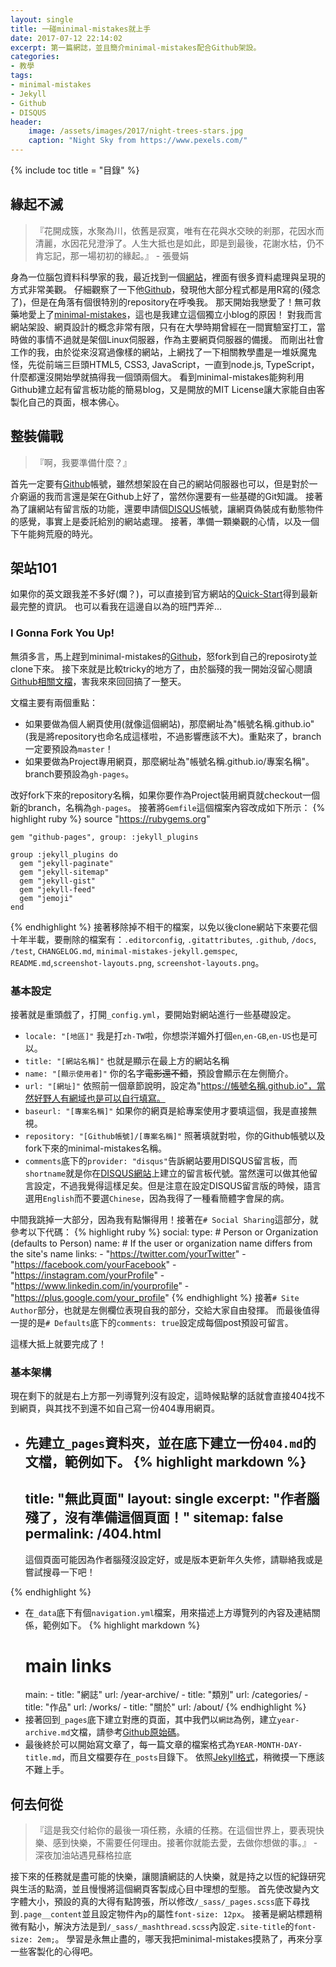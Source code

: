 ```yaml
---
layout: single
title: 一碰minimal-mistakes就上手
date: 2017-07-12 22:14:02
excerpt: 第一篇網誌，並且簡介minimal-mistakes配合Github架設。
categories:
- 教學
tags:
- minimal-mistakes
- Jekyll
- Github
- DISQUS
header:
    image: /assets/images/2017/night-trees-stars.jpg
    caption: "Night Sky from https://www.pexels.com/"
---
```


{% include toc title = "目錄" %}

## 緣起不滅
>『花開成簇，水聚為川，依舊是寂寞，唯有在花與水交映的剎那，花因水而清麗，水因花兒澄淨了。人生大抵也是如此，即是到最後，花謝水枯，仍不肯忘記，那一場初初的緣起。』 - 張曼娟

身為一位腦包資料科學家的我，最近找到一個[網站](https://andybega.github.io)，裡面有很多資料處理與呈現的方式非常美觀。
仔細觀察了一下他[Github](https://github.com/andybega/)，發現他大部分程式都是用R寫的(殘念了)，但是在角落有個很特別的repository在呼喚我。
那天開始我戀愛了！無可救藥地愛上了[minimal-mistakes](https://mmistakes.github.io/minimal-mistakes/)，這也是我建立這個獨立小blog的原因！
對我而言網站架設、網頁設計的概念非常有限，只有在大學時期曾經在一間實驗室打工，當時做的事情不過就是架個Linux伺服器，作為主要網頁伺服器的備援。
而剛出社會工作的我，由於從來沒寫過像樣的網站，上網找了一下相關教學盡是一堆妖魔鬼怪，先從前端三巨頭HTML5, CSS3, JavaScript，一直到node.js, TypeScript，什麼都還沒開始學就搞得我一個頭兩個大。
看到minimal-mistakes能夠利用Github建立起有留言板功能的簡易blog，又是開放的MIT License讓大家能自由客製化自己的頁面，根本佛心。

## 整裝備戰
> 『啊，我要準備什麼？』

首先一定要有[Github](https://github.com/)帳號，雖然想架設在自己的網站伺服器也可以，但是對於一介窮逼的我而言還是架在Github上好了，當然你還要有一些基礎的Git知識。
接著為了讓網站有留言版的功能，還要申請個[DISQUS](https://disqus.com/)帳號，讓網頁偽裝成有動態物件的感覺，事實上是委託給別的網站處理。
接著，準備一顆樂觀的心情，以及一個下午能夠荒廢的時光。

## 架站101
如果你的英文跟我差不多好(爛？)，可以直接到官方網站的[Quick-Start](https://mmistakes.github.io/minimal-mistakes/docs/quick-start-guide/)得到最新最完整的資訊。
也可以看我在這邊自以為的班門弄斧...

### I Gonna Fork You Up!
無須多言，馬上趕到minimal-mistakes的[Github](https://github.com/mmistakes/minimal-mistakes)，怒fork到自己的reposiroty並clone下來。
接下來就是比較tricky的地方了，由於腦殘的我一開始沒留心閱讀[Github相關文檔](https://help.github.com/articles/user-organization-and-project-pages/)，害我來來回回搞了一整天。

文檔主要有兩個重點：
- 如果要做為個人網頁使用(就像這個網站)，那麼網址為"帳號名稱.github.io"(我是將repository也命名成這樣啦，不過影響應該不大)。重點來了，branch一定要預設為`master`！
- 如果要做為Project專用網頁，那麼網址為"帳號名稱.github.io/專案名稱"。branch要預設為`gh-pages`。

改好fork下來的repository名稱，如果你要作為Project裝用網頁就checkout一個新的branch，名稱為`gh-pages`。
接著將`Gemfile`這個檔案內容改成如下所示：
{% highlight ruby %}
    source "https://rubygems.org"

    gem "github-pages", group: :jekyll_plugins

    group :jekyll_plugins do
      gem "jekyll-paginate"
      gem "jekyll-sitemap"
      gem "jekyll-gist"
      gem "jekyll-feed"
      gem "jemoji"
    end
{% endhighlight %}
接著移除掉不相干的檔案，以免以後clone網站下來要花個十年半載，要刪除的檔案有：`.editorconfig`, `.gitattributes`, `.github`, `/docs`, `/test`, `CHANGELOG.md`, `minimal-mistakes-jekyll.gemspec`, `README.md`,`screenshot-layouts.png`, `screenshot-layouts.png`。

### 基本設定
接著就是重頭戲了，打開`_config.yml`，要開始對網站進行一些基礎設定。
- `locale: "[地區]"` 我是打`zh-TW`啦，你想崇洋媚外打個`en`,`en-GB`,`en-US`也是可以。
- `title: "[網站名稱]"` 也就是顯示在最上方的網站名稱
- `name: "[顯示使用者]"` 你的名字<s>電影還不錯</s>，預設會顯示在左側簡介。
- `url: "[網址]"` 依照前一個章節說明，設定為"https://帳號名稱.github.io"，當然好野人有網域也是可以自行填寫。
- `baseurl: "[專案名稱]"` 如果你的網頁是給專案使用才要填這個，我是直接無視。
- `repository: "[Github帳號]/[專案名稱]"` 照著填就對啦，你的Github帳號以及fork下來的minimal-mistakes名稱。
- `comments`底下的`provider: "disqus"`告訴網站要用DISQUS留言板，而`shortname`就是你在[DISQUS網站](https://disqus.com/)上建立的留言板代號。當然還可以做其他留言設定，不過我覺得這樣足矣。但是注意在設定DISQUS留言版的時候，語言選用`English`而不要選`Chinese`，因為我得了一種看簡體字會屎的病。

中間我跳掉一大部分，因為我有點懶得用！接著在`# Social Sharing`這部分，就參考以下代碼：
{% highlight ruby %}
    social:
      type:  # Person or Organization (defaults to Person)
      name:  # If the user or organization name differs from the site's name
      links:
        - "https://twitter.com/yourTwitter"
        - "https://facebook.com/yourFacebook"
        - "https://instagram.com/yourProfile"
        - "https://www.linkedin.com/in/yourprofile"
        - "https://plus.google.com/your_profile"
{% endhighlight %}
接著`# Site Author`部分，也就是左側欄位表現自我的部分，交給大家自由發揮。
而最後值得一提的是`# Defaults`底下的`comments: true`設定成每個post預設可留言。

這樣大抵上就要完成了！

### 基本架構
現在剩下的就是右上方那一列導覽列沒有設定，這時候點擊的話就會直接404找不到網頁，與其找不到還不如自己寫一份404專用網頁。
- 先建立`_pages`資料夾，並在底下建立一份`404.md`的文檔，範例如下。
{% highlight markdown %}
    ---
    title: "無此頁面"
    layout: single
    excerpt: "作者腦殘了，沒有準備這個頁面！"
    sitemap: false
    permalink: /404.html
    ---

    這個頁面可能因為作者腦殘沒設定好，或是版本更新年久失修，請聯絡我或是嘗試搜尋一下吧！

    <script type="text/javascript">
      var GOOG_FIXURL_LANG = 'zh-TW';
      var GOOG_FIXURL_SITE = '{{ site.url }}'
    </script>
    <script type="text/javascript"
      src="//linkhelp.clients.google.com/tbproxy/lh/wm/fixurl.js">
    </script>
{% endhighlight %}
- 在`_data`底下有個`navigation.yml`檔案，用來描述上方導覽列的內容及連結關係，範例如下。
{% highlight markdown %}
    # main links
    main:
      - title: "網誌"
        url: /year-archive/
      - title: "類別"
        url: /categories/
      - title: "作品"
        url: /works/
      - title: "關於"
        url: /about/
{% endhighlight %}
- 接著回到`_pages`底下建立對應的頁面，其中我們以`網誌`為例，建立`year-archive.md`文檔，請參考[Github原始碼](https://github.com/KodeWorker/KodeWorker.github.io/blob/master/_pages/year-archive.md)。
- 最後終於可以開始寫文章了，每一篇文章的檔案格式為`YEAR-MONTH-DAY-title.md`，而且文檔要存在`_posts`目錄下。
依照[Jekyll格式](https://jekyllrb.com/docs/posts/)，稍微摸一下應該不難上手。

## 何去何從
> 『這是我交付給你的最後一項任務，永續的任務。在這個世界上，要表現快樂、感到快樂，不需要任何理由。接著你就能去愛，去做你想做的事。』 - 深夜加油站遇見蘇格拉底

接下來的任務就是盡可能的快樂，讓閱讀網誌的人快樂，就是持之以恆的紀錄研究與生活的點滴，並且慢慢將這個網頁客製成心目中理想的型態。
首先使改變內文字體大小，預設的真的大得有點誇張，所以修改`/_sass/_pages.scss`底下尋找到`.page__content`並且設定物件內`p`的屬性`font-size: 12px`。
接著是網站標題稍微有點小，解決方法是到`/_sass/_mashthread.scss`內設定`.site-title`的`font-size: 2em;`。
學習是永無止盡的，哪天我把minimal-mistakes摸熟了，再來分享一些客製化的心得吧。
